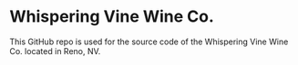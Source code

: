 # Whispering Vine Wine Co.
This GitHub repo is used for the source code of the Whispering Vine Wine Co. located in Reno, NV.
